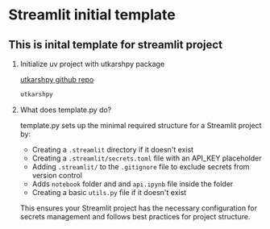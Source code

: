 # Streamlit initial template

## This is inital template for streamlit project

1. Initialize uv project with utkarshpy package

   [utkarshpy github repo](https://github.com/utkarshg1/utkarshpy)

   ```bash
   utkarshpy
   ```

2. What does template.py do?

   template.py sets up the minimal required structure for a Streamlit project by:

   - Creating a `.streamlit` directory if it doesn't exist
   - Creating a `.streamlit/secrets.toml` file with an API_KEY placeholder
   - Adding `.streamlit/` to the `.gitignore` file to exclude secrets from version control
   - Adds `notebook` folder and and `api.ipynb` file inside the folder
   - Creating a basic `utils.py` file if it doesn't exist

   This ensures your Streamlit project has the necessary configuration for secrets management and follows best practices for project structure.
